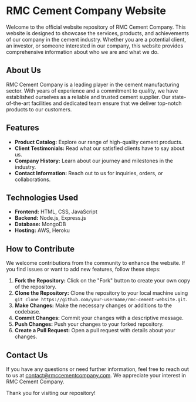 # RMC Cement Company Website

Welcome to the official website repository of RMC Cement Company. This website is designed to showcase the services, products, and achievements of our company in the cement industry. Whether you are a potential client, an investor, or someone interested in our company, this website provides comprehensive information about who we are and what we do.

## About Us

RMC Cement Company is a leading player in the cement manufacturing sector. With years of experience and a commitment to quality, we have established ourselves as a reliable and trusted cement supplier. Our state-of-the-art facilities and dedicated team ensure that we deliver top-notch products to our customers.

## Features

- **Product Catalog:** Explore our range of high-quality cement products.
- **Client Testimonials:** Read what our satisfied clients have to say about us.
- **Company History:** Learn about our journey and milestones in the industry.
- **Contact Information:** Reach out to us for inquiries, orders, or collaborations.

## Technologies Used

- **Frontend:** HTML, CSS, JavaScript
- **Backend:** Node.js, Express.js
- **Database:** MongoDB
- **Hosting:** AWS, Heroku

## How to Contribute

We welcome contributions from the community to enhance the website. If you find issues or want to add new features, follow these steps:

1. **Fork the Repository:** Click on the "Fork" button to create your own copy of the repository.
2. **Clone the Repository:** Clone the repository to your local machine using `git clone https://github.com/your-username/rmc-cement-website.git`.
3. **Make Changes:** Make the necessary changes or additions to the codebase.
4. **Commit Changes:** Commit your changes with a descriptive message.
5. **Push Changes:** Push your changes to your forked repository.
6. **Create a Pull Request:** Open a pull request with details about your changes.

## Contact Us

If you have any questions or need further information, feel free to reach out to us at [contact@rmccementcompany.com](mailto:contact@rmccementcompany.com). We appreciate your interest in RMC Cement Company.

Thank you for visiting our repository!

